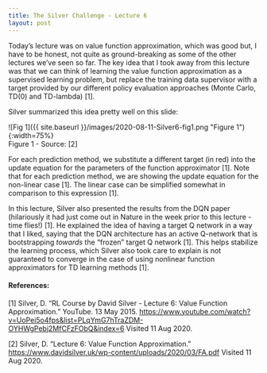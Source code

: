 ```yaml
---
title: The Silver Challenge - Lecture 6
layout: post
---
```


Today’s lecture was on value function approximation, which was good but, I have to be honest, not quite as ground-breaking as some of the other lectures we’ve seen so far. The key idea that I took away from this lecture was that we can think of learning the value function approximation as a supervised learning problem, but replace the training data supervisor with a target provided by our different policy evaluation approaches (Monte Carlo, TD(0) and TD-lambda) [1]. 

Silver summarized this idea pretty well on this slide: 

![Fig 1]({{ site.baseurl }}/images/2020-08-11-Silver6-fig1.png "Figure 1"){:width=75%}      
Figure 1 - Source: [2]    

For each prediction method, we substitute a different target (in red) into the update equation for the parameters of the function approximator [1]. Note that for each prediction method, we are showing the update equation for the non-linear case [1]. The linear case can be simplified somewhat in comparison to this expression [1]. 

In this lecture, Silver also presented the results from the DQN paper (hilariously it had just come out in Nature in the week prior to this lecture - time flies!) [1]. He explained the idea of having a target Q network in a way that I liked, saying that the DQN architecture has an active Q-network that is bootstrapping _towards_ the “frozen” target Q network [1]. This helps stabilize the learning process, which Silver also took care to explain is not guaranteed to converge in the case of using nonlinear function approximators for TD learning methods [1]. 


#### References: 

[1] Silver, D. “RL Course by David Silver - Lecture 6: Value Function Approximation.” YouTube. 13 May 2015. <https://www.youtube.com/watch?v=UoPei5o4fps&list=PLqYmG7hTraZDM-OYHWgPebj2MfCFzFObQ&index=6> Visited 11 Aug 2020.      

[2] Silver, D. “Lecture 6: Value Function Approximation.” <https://www.davidsilver.uk/wp-content/uploads/2020/03/FA.pdf> Visited 11 Aug 2020. 
